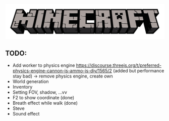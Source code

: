 ﻿![alt text](./public/assets/home/minecraft-logo-8.png)

## TODO:

- Add worker to physics engine https://discourse.threejs.org/t/preferred-physics-engine-cannon-js-ammo-js-diy/1565/2 (added but performance stay bad) -> remove physics engine, create own
- World generation
- Inventory
- Setting FOV, shadow, ...vv
- F2 to show coordinate (done)
- Breath effect while walk (done)
- Steve
- Sound effect